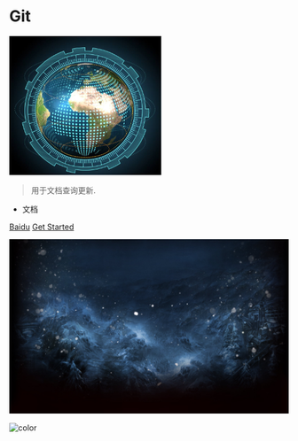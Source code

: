 
# Git
![](_media/logo.png)

> 用于文档查询更新.

* 文档

[Baidu](http://www.baidu.com)
[Get Started](/post/)

<!-- ![logo](_media/icon.svg) -->
![](_media/background.jpg)

![color](#f0f0f0)



